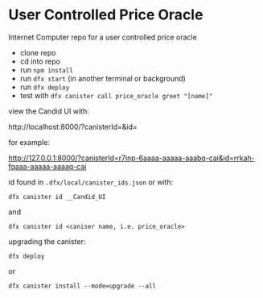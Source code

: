 # User Controlled Price Oracle
Internet Computer repo for a user controlled price oracle

* clone repo
* cd into repo
* run `npm install`
* run `dfx start` (in another terminal or background)
* run `dfx deploy`
* test with `dfx canister call price_oracle greet "[name]"`

view the Candid UI with:

http://localhost:8000/?canisterId=<candid-id>&id=<canister-id>

for example:

http://127.0.0.1:8000/?canisterId=r7inp-6aaaa-aaaaa-aaabq-cai&id=rrkah-fqaaa-aaaaa-aaaaq-cai

id found in `.dfx/local/canister_ids.json` or with:

`dfx canister id __Candid_UI`

and

`dfx canister id <caniser name, i.e. price_oracle>`

upgrading the canister:

`dfx deploy`

or

`dfx canister install --mode=upgrade --all`
